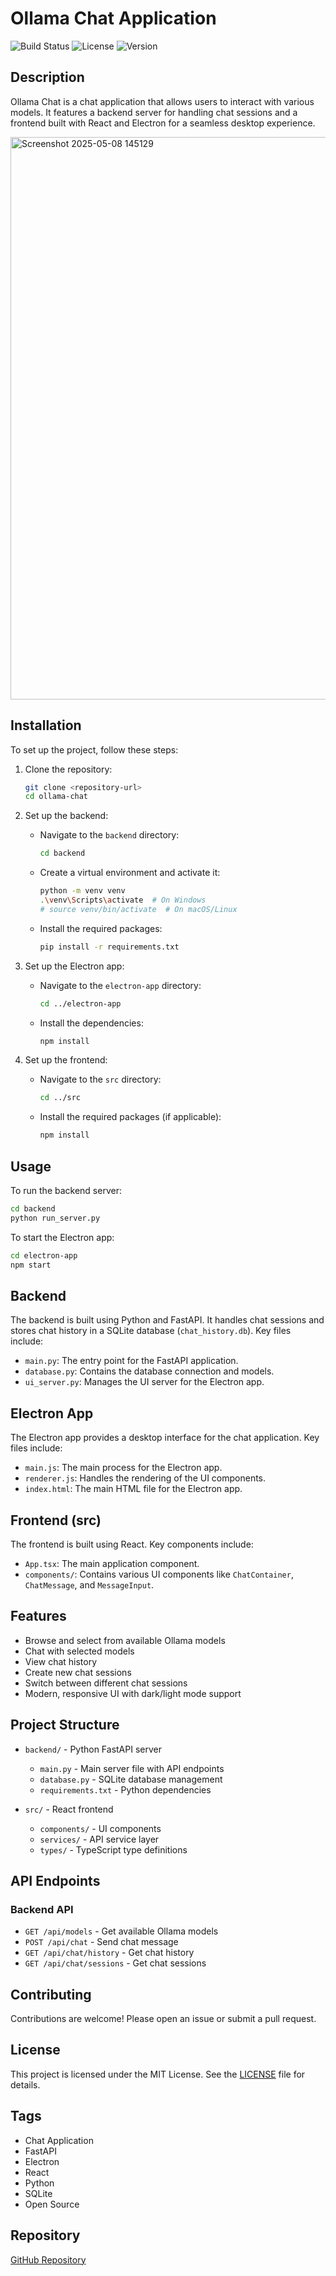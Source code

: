 # Ollama Chat Application

![Build Status](https://img.shields.io/badge/build-passing-brightgreen)
![License](https://img.shields.io/badge/license-MIT-blue)
![Version](https://img.shields.io/badge/version-1.0.0-orange)

## Description
Ollama Chat is a chat application that allows users to interact with various models. It features a backend server for handling chat sessions and a frontend built with React and Electron for a seamless desktop experience.


<img width="900" alt="Screenshot 2025-05-08 145129" src="https://github.com/user-attachments/assets/ad9f7e33-9995-4372-9d4c-9fb184eaa4aa" />




## Installation
To set up the project, follow these steps:

1. Clone the repository:
   ```bash
   git clone <repository-url>
   cd ollama-chat
   ```

2. Set up the backend:
   - Navigate to the `backend` directory:
     ```bash
     cd backend
     ```
   - Create a virtual environment and activate it:
     ```bash
     python -m venv venv
     .\venv\Scripts\activate  # On Windows
     # source venv/bin/activate  # On macOS/Linux
     ```
   - Install the required packages:
     ```bash
     pip install -r requirements.txt
     ```

3. Set up the Electron app:
   - Navigate to the `electron-app` directory:
     ```bash
     cd ../electron-app
     ```
   - Install the dependencies:
     ```bash
     npm install
     ```

4. Set up the frontend:
   - Navigate to the `src` directory:
     ```bash
     cd ../src
     ```
   - Install the required packages (if applicable):
     ```bash
     npm install
     ```

## Usage
To run the backend server:
```bash
cd backend
python run_server.py
```

To start the Electron app:
```bash
cd electron-app
npm start
```

## Backend
The backend is built using Python and FastAPI. It handles chat sessions and stores chat history in a SQLite database (`chat_history.db`). Key files include:
- `main.py`: The entry point for the FastAPI application.
- `database.py`: Contains the database connection and models.
- `ui_server.py`: Manages the UI server for the Electron app.

## Electron App
The Electron app provides a desktop interface for the chat application. Key files include:
- `main.js`: The main process for the Electron app.
- `renderer.js`: Handles the rendering of the UI components.
- `index.html`: The main HTML file for the Electron app.

## Frontend (src)
The frontend is built using React. Key components include:
- `App.tsx`: The main application component.
- `components/`: Contains various UI components like `ChatContainer`, `ChatMessage`, and `MessageInput`.

## Features

- Browse and select from available Ollama models
- Chat with selected models
- View chat history
- Create new chat sessions
- Switch between different chat sessions
- Modern, responsive UI with dark/light mode support

## Project Structure

- `backend/` - Python FastAPI server
  - `main.py` - Main server file with API endpoints
  - `database.py` - SQLite database management
  - `requirements.txt` - Python dependencies

- `src/` - React frontend
  - `components/` - UI components
  - `services/` - API service layer
  - `types/` - TypeScript type definitions

## API Endpoints

### Backend API

- `GET /api/models` - Get available Ollama models
- `POST /api/chat` - Send chat message
- `GET /api/chat/history` - Get chat history
- `GET /api/chat/sessions` - Get chat sessions

## Contributing
Contributions are welcome! Please open an issue or submit a pull request.

## License
This project is licensed under the MIT License. See the [LICENSE](LICENSE) file for details.

## Tags
- Chat Application
- FastAPI
- Electron
- React
- Python
- SQLite
- Open Source

## Repository
[GitHub Repository](https://github.com/adelelawady/ollama-chat)
